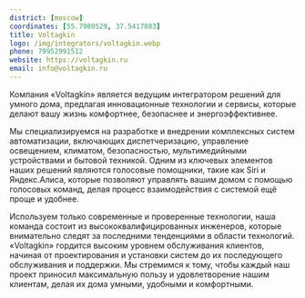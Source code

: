 ```yaml
---
district: [moscow]
coordinates: [55.7980529, 37.5417883]
title: Voltagkin
logo: /img/integrators/voltagkin.webp
phone: 79952991512
website: https://voltagkin.ru
email: info@voltagkin.ru
---
```


Компания «Voltagkin» является ведущим интегратором решений для умного дома, предлагая инновационные технологии и сервисы, которые делают вашу жизнь комфортнее, безопаснее и энергоэффективнее.

Мы специализируемся на разработке и внедрении комплексных систем автоматизации, включающих диспетчеризацию, управление освещением, климатом, безопасностью, мультимедийными устройствами и бытовой техникой. Одним из ключевых элементов наших решений являются голосовые помощники, такие как Siri и Яндекс.Алиса, которые позволяют управлять вашим домом с помощью голосовых команд, делая процесс взаимодействия с системой ещё проще и удобнее.

Используем только современные и проверенные технологии, наша команда состоит из высококвалифицированных инженеров, которые внимательно следят за последними тенденциями в области технологий. «Voltagkin» гордится высоким уровнем обслуживания клиентов, начиная от проектирования и установки систем до их последующего обслуживания и поддержки. Мы стремимся к тому, чтобы каждый наш проект приносил максимальную пользу и удовлетворение нашим клиентам, делая их дома умными, удобными и комфортными.